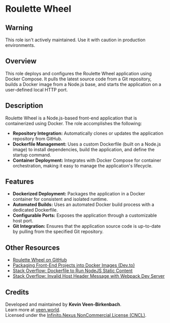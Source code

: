 # Roulette Wheel

## Warning
This role isn't actively maintained. Use it with caution in production environments.

## Overview
This role deploys and configures the Roulette Wheel application using Docker Compose. It pulls the latest source code from a Git repository, builds a Docker image from a Node.js base, and starts the application on a user-defined local HTTP port.

## Description
Roulette Wheel is a Node.js-based front-end application that is containerized using Docker. The role accomplishes the following:
- **Repository Integration:** Automatically clones or updates the application repository from GitHub.
- **Dockerfile Management:** Uses a custom Dockerfile (built on a Node.js image) to install dependencies, build the application, and define the startup command.
- **Container Deployment:** Integrates with Docker Compose for container orchestration, making it easy to manage the application's lifecycle.

## Features
- **Dockerized Deployment:** Packages the application in a Docker container for consistent and isolated runtime.
- **Automated Builds:** Uses an automated Docker build process with a dedicated Dockerfile.
- **Configurable Ports:** Exposes the application through a customizable host port.
- **Git Integration:** Ensures that the application source code is up-to-date by pulling from the specified Git repository.

## Other Resources
- [Roulette Wheel on GitHub](https://github.com/p-wojt/roulette-wheel)
- [Packaging Front-End Projects into Docker Images (Dev.to)](https://dev.to/ms314006/how-to-package-front-end-projects-into-web-app-images-and-use-it-with-webpack-go3)
- [Stack Overflow: Dockerfile to Run NodeJS Static Content](https://stackoverflow.com/questions/53178820/dockerfile-to-run-nodejs-static-content-in-docker-container)
- [Stack Overflow: Invalid Host Header Message with Webpack Dev Server](https://stackoverflow.com/questions/43619644/i-am-getting-an-invalid-host-header-message-when-connecting-to-webpack-dev-ser)

## Credits
Developed and maintained by **Kevin Veen-Birkenbach**.  
Learn more at [veen.world](https://www.veen.world).  
Licensed under the [Infinito.Nexus NonCommercial License (CNCL)](https://s.infinito.nexus/license).
